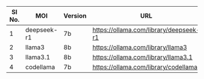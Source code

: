 | Sl No. | MOI | Version | URL | Onboard Status |
|--------|------|---------|--------|------------|
| 1 | deepseek-r1 | 7b | https://ollama.com/library/deepseek-r1| |
| 2 | llama3 | 8b | https://ollama.com/library/llama3 | | 
| 3 | llama3.1 | 8b | https://ollama.com/library/llama3.1 | |
| 4 | codellama | 7b | https://ollama.com/library/codellama | |

